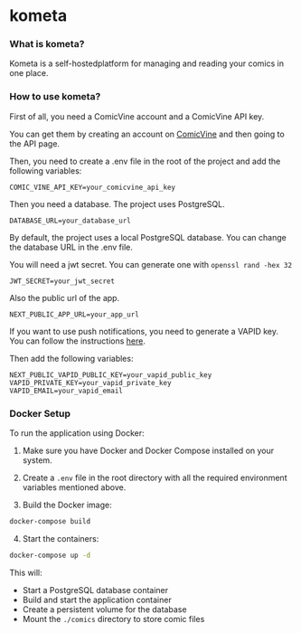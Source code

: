 # kometa

### What is kometa?

Kometa is a self-hostedplatform for managing and reading your comics in one place.

### How to use kometa?

First of all, you need a ComicVine account and a ComicVine API key.

You can get them by creating an account on [ComicVine](https://comicvine.gamespot.com/login-signup/) and then going to the API page.

Then, you need to create a .env file in the root of the project and add the following variables:

```
COMIC_VINE_API_KEY=your_comicvine_api_key
```

Then you need a database. The project uses PostgreSQL.

```
DATABASE_URL=your_database_url
```

By default, the project uses a local PostgreSQL database. You can change the database URL in the .env file.

You will need a jwt secret. You can generate one with `openssl rand -hex 32`

```
JWT_SECRET=your_jwt_secret
```

Also the public url of the app.

```
NEXT_PUBLIC_APP_URL=your_app_url
```

If you want to use push notifications, you need to generate a VAPID key. You can follow the instructions [here](https://www.npmjs.com/package/web-push/).

Then add the following variables:

```
NEXT_PUBLIC_VAPID_PUBLIC_KEY=your_vapid_public_key
VAPID_PRIVATE_KEY=your_vapid_private_key
VAPID_EMAIL=your_vapid_email
```

### Docker Setup

To run the application using Docker:

1. Make sure you have Docker and Docker Compose installed on your system.

2. Create a `.env` file in the root directory with all the required environment variables mentioned above.

3. Build the Docker image:

```bash
docker-compose build
```

4. Start the containers:

```bash
docker-compose up -d
```

This will:

- Start a PostgreSQL database container
- Build and start the application container
- Create a persistent volume for the database
- Mount the `./comics` directory to store comic files
